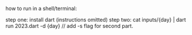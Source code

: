 how to run in a shell/terminal:

step one: install dart (instructions omitted)
step two: cat inputs/{day} | dart run 2023.dart -d {day} // add -s flag for second part.